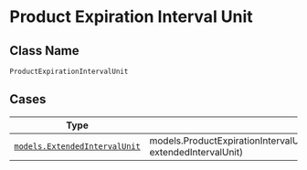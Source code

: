 
# Product Expiration Interval Unit

## Class Name

`ProductExpirationIntervalUnit`

## Cases

| Type | Factory Method |
|  --- | --- |
| [`models.ExtendedIntervalUnit`](../../../doc/models/extended-interval-unit.md) | models.ProductExpirationIntervalUnitContainer.FromExtendedIntervalUnit(models.ExtendedIntervalUnit extendedIntervalUnit) |

